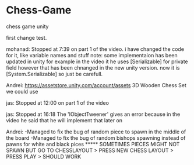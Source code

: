 # Chess-Game
chess game unity

first change test.


mohanad: Stopped at 7:39 on part 1 of the video. 
i have changed the code for it, like variable names and stuff
note: some implementaion has been updated in unity for example 
in the video it he uses [Serializable] for private field however 
that has been chnanged in the new unity version. now it is [System.Serializable]
so just be carefull.


Andrei: 
https://assetstore.unity.com/account/assets
3D Wooden Chess Set we could use

jas:
Stopped at 12:00 on part 1 of the video

jas:
Stopped at 16:18 
The 'IObjectTweener' gives an error because in the video he said that he will implement that later on


Andrei:
-Managed to fix the bug of random piece to spawn in the middle of the board
-Managed to fix the bug of random bishops spawning instead of pawns for white and black pices
***** SOMETIMES PIECES MIGHT NOT SPAWN BUT GO TO CHESSLAYOUT > PRESS NEW CHESS LAYOUT > PRESS PLAY > SHOULD WORK

